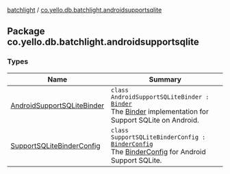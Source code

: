 [batchlight](../index.md) / [co.yello.db.batchlight.androidsupportsqlite](index.md)

## Package co.yello.db.batchlight.androidsupportsqlite

### Types

| Name | Summary |
|---|---|
| [AndroidSupportSQLiteBinder](-android-support-s-q-lite-binder/index.md) | `class AndroidSupportSQLiteBinder : `[`Binder`](../co.yello.db.batchlight/-binder/index.md)<br>The [Binder](../co.yello.db.batchlight/-binder/index.md) implementation for Support SQLite on Android. |
| [SupportSQLiteBinderConfig](-support-s-q-lite-binder-config/index.md) | `class SupportSQLiteBinderConfig : `[`BinderConfig`](../co.yello.db.batchlight/-binder-config/index.md)<br>The [BinderConfig](../co.yello.db.batchlight/-binder-config/index.md) for Android Support SQLite. |
